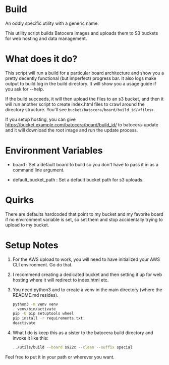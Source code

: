 # Build

An oddly specific utility with a generic name.

This utility script builds Batocera images and uploads them to S3 buckets for
web hosting and data management.

# What does it do?

This script will run a build for a particular board architecture and show you 
a pretty decently functional (but imperfect) progress bar. It also logs make 
output to build.log in the build directory. It will show you a usage guide if
you ask for --help.

If the build succeeds, it will then upload the files to an s3 bucket, and 
then it will run another script to create index.html files to crawl around the
directory structure. You'll see `bucket/batocera/board/build_id/<files>`.

If you setup hosting, you can give https://bucket.example.com/batocera/board/build_id/ 
to batocera-update and it will download the root image and run the update process.

# Environment Variables

- board : Set a default board to build so you don't have to pass it in as a
  command line argument.

- default_bucket_path : Set a default bucket path for s3 uploads.

# Quirks

There are defaults hardcoded that point to my bucket and my favorite board
if no environment variable is set, so set them and stop accidentally trying
to upload to my bucket.

# Setup Notes

1. For the AWS upload to work, you will need to have initialized your AWS CLI
   environment. Go do that.

2. I recommend creating a dedicated bucket and then setting it up for web
   hosting where it will redirect to index.html etc.

3. You need python3 and to create a venv in the main directory (where the
   README.md resides).

    ```bash
    python3 -m venv venv
    . venv/bin/activate
    pip -U pip setuptools wheel
    pip install -r requirements.txt
    deactivate
    ```

4. What I do is keep this as a sister to the batocera build directory and
   invoke it like this:

    ```bash
    ../utils/build --board s922x --clean --suffix special
    ```

Feel free to put it in your path or wherever you want.